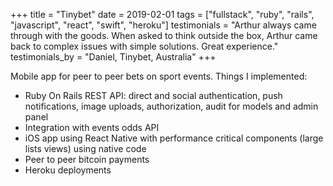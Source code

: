+++
title = "Tinybet"
date = 2019-02-01
tags = ["fullstack", "ruby", "rails", "javascript", "react", "swift", "heroku"]
testimonials = "Arthur always came through with the goods. When asked to think outside the box, Arthur came back to complex issues with simple solutions. Great experience."
testimonials_by = "Daniel, Tinybet, Australia"
+++

Mobile app for peer to peer bets on sport events. Things I implemented:

- Ruby On Rails REST API: direct and social authentication, push notifications, image uploads, authorization, audit for models and admin panel
- Integration with events odds API
- iOS app using React Native with performance critical components (large lists views) using native code
- Peer to peer bitcoin payments
- Heroku deployments
